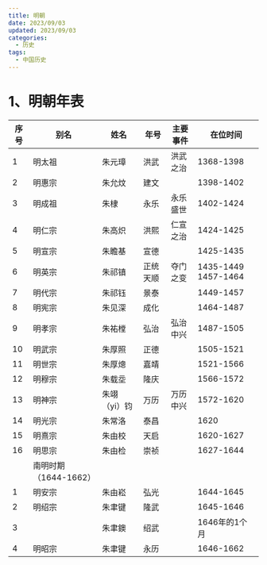 ```yaml
---
title: 明朝
date: 2023/09/03
updated: 2023/09/03
categories:
  - 历史
tags:
  - 中国历史
---
```


# 1、明朝年表

| 序号 | 别名 | 姓名 | 年号 | 主要事件 | 在位时间 |
| --- | --- | --- | --- | --- | --- |
| 1 | 明太祖 | 朱元璋 | 洪武 | 洪武之治 | 1368-1398 |
| 2 | 明惠宗 | 朱允炆 | 建文 |  | 1398-1402 |
| 3 | 明成祖 | 朱棣 | 永乐 | 永乐盛世 | 1402-1424 |
| 4 | 明仁宗 | 朱高炽 | 洪熙 | 仁宣之治 | 1424-1425 |
| 5 | 明宣宗 | 朱瞻基 | 宣德 |  | 1425-1435 |
| 6 | 明英宗 | 朱祁镇 | 正统 天顺 | 夺门之变 | 1435-1449 1457-1464 |
| 7 | 明代宗 | 朱祁钰 | 景泰 |  | 1449-1457 |
| 8 | 明宪宗 | 朱见深 | 成化 |  | 1464-1487 |
| 9 | 明孝宗 | 朱祐樘 | 弘治 | 弘治中兴 | 1487-1505 |
| 10 | 明武宗 | 朱厚照 | 正德 |  | 1505-1521 |
| 11 | 明世宗 | 朱厚熜 | 嘉靖 |  | 1521-1566 |
| 12 | 明穆宗 | 朱载坖 | 隆庆 |  | 1566-1572 |
| 13 | 明神宗 | 朱翊（yi）钧 | 万历 | 万历中兴 | 1572-1620 |
| 14 | 明光宗 | 朱常洛 | 泰昌 |  | 1620 |
| 15 | 明熹宗 | 朱由校 | 天启 |  | 1620-1627 |
| 16 | 明思宗 | 朱由检 | 崇祯 |  | 1627-1644 |
|  | 南明时期（1644-1662） |  |  |  |  |
| 1 | 明安宗 | 朱由崧 | 弘光 |  | 1644-1645 |
| 2 | 明绍宗 | 朱聿键 | 隆武 |  | 1645-1646 |
| 3 |  | 朱聿鐭 | 绍武 |  | 1646年的1个月 |
| 4 | 明昭宗 | 朱聿键 | 永历 |  | 1646-1662 |

